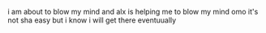 i am about to blow my mind and alx is helping me to blow my mind omo it's not sha easy but i know i will get there eventuually

